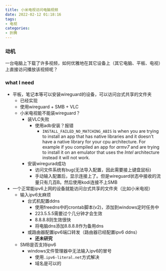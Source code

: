 ```yaml
---
title: 小米电视访问电脑视频
date: 2022-02-12 01:18:16
tags:
- 电视
categories:
- 折腾
---
```


### 动机

一台电脑上下载了许多视频，如何优雅地在其它设备上（其它电脑、平板、电视）上直接访问播放该视频呢？
<!--more-->

### what I need

- 平板，笔记本等可以安装wireguard的设备，可以访问台式共享的文件夹
  - 已经实现
  - 使用wireguard + SMB + VLC
  - 小米电视能不能装wireguard？
    - 装VLC失败
      - 使用adb安装？报错
        - `INSTALL_FAILED_NO_MATCHING_ABIS` is when you are trying to install an app that has native libraries and it doesn't have a native library for your cpu architecture. For example if you compiled an app for _armv7_ and are trying to install it on an emulator that uses the _Intel_ architecture instead it will not work.
    - 安装wiregurad成功
      - 访问文件系统有bug(无法导入配置，因此需要接上键盘鼠标)
      - 手动输入配置后，显示连接上了。但是wireguard状态中接收的流量只有几百B。然后使用kodi连接不上SMB
- 一个正常能ipv6上网的设备就能访问台式共享的文件夹（比如小米电视）
  - 输入ipv6太麻烦
    - 台式机配置ddns
      - 使用freedns中的crontab脚本(v2)，添加到windows定时任务中
      - 223.5.5.5需要过个几分钟才会生效
      - 8.8.8.8则生效很快
      - 将电脑dns添加8.8.8.8作为备用dns
    - 或路由器配置ipv6端口转发（路由器已经配置ipv6 ddns）
      - **还未研究**
  - SMB是否支持ipv6
    - windows文件管理器中无法输入ipv6的冒号
      - 使用`.ipv6-literal.net`方式解决
      - 域名是可以的

